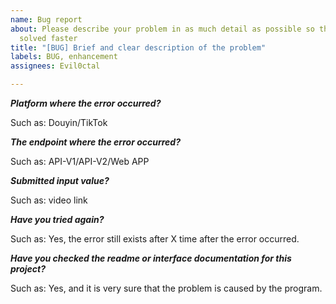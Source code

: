 ```yaml
---
name: Bug report
about: Please describe your problem in as much detail as possible so that it can be
  solved faster
title: "[BUG] Brief and clear description of the problem"
labels: BUG, enhancement
assignees: Evil0ctal

---
```


***Platform where the error occurred?***

Such as: Douyin/TikTok

***The endpoint where the error occurred?***

Such as: API-V1/API-V2/Web APP

***Submitted input value?***

Such as: video link

***Have you tried again?***

Such as: Yes, the error still exists after X time after the error occurred.

***Have you checked the readme or interface documentation for this project?***

Such as: Yes, and it is very sure that the problem is caused by the program.
